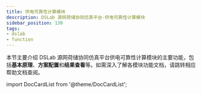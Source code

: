 ```yaml
---
title: 供电可靠性计算模块
description: DSLab 源网荷储协同仿真平台-供电可靠性计算模块
sidebar_position: 130
tags:
- dslab
- function
---
```


本节主要介绍 DSLab 源网荷储协同仿真平台供电可靠性计算模块的主要功能，包括**基本原理**、**方案配置**和**结果查看**等。如需深入了解各模块功能文档，请跳转相应帮助文档查阅。



import DocCardList from '@theme/DocCardList';

<DocCardList />